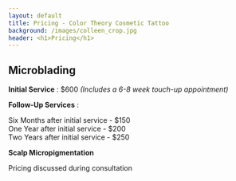 ```yaml
---
layout: default
title: Pricing - Color Theory Cosmetic Tattoo
background: /images/colleen_crop.jpg
header: <h1>Pricing</h1>
---
```


## Microblading

**Initial Service** : $600 *(Includes a 6-8 week touch-up appointment)*

**Follow-Up Services** : 

Six Months after initial service -  $150<br>
One Year after initial service -  $200<br>
Two Years after initial service - $250

**Scalp Micropigmentation**

Pricing discussed during consultation

